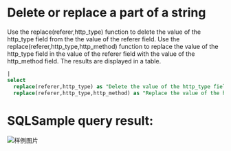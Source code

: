 # Delete or replace a part of a string

Use the replace(referer,http_type) function to delete the value of the http_type field from the the value of the referer field.
Use the replace(referer,http_type,http_method) function to replace the value of the http_type field in the value of the referer field with the value of the http_method field.
The results are displayed in a table.

```SQL
|
select
  replace(referer,http_type) as "Delete the value of the http_type field from the value of the referer field",
  replace(referer,http_type,http_method) as "Replace the value of the http_type field in the value of the referer field with the value of the http_method field"
```

# SQLSample query result:

![样例图片](https://img.alicdn.com/tfs/TB1.FtIfBFR4u4jSZFPXXanzFXa-677-417.png)
